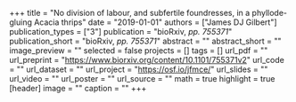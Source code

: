 +++
title = "No division of labour, and subfertile foundresses, in a phyllode-gluing Acacia thrips"
date = "2019-01-01"
authors = ["James DJ Gilbert"]
publication_types = ["3"]
publication = "bioRxiv, _pp. 755371_"
publication_short = "bioRxiv, _pp. 755371_"
abstract = ""
abstract_short = ""
image_preview = ""
selected = false
projects = []
tags = []
url_pdf = ""
url_preprint = "https://www.biorxiv.org/content/10.1101/755371v2"
url_code = ""
url_dataset = ""
url_project = "https://osf.io/jfmce/"
url_slides = ""
url_video = ""
url_poster = ""
url_source = ""
math = true
highlight = true
[header]
image = ""
caption = ""
+++

